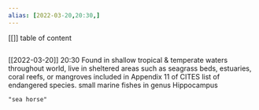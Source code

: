 ```yaml
---
alias: [2022-03-20,20:30,]
---
```

[[]]
table of content
```toc
```

[[2022-03-20]] 20:30
Found in shallow tropical & temperate waters throughout world, live in sheltered areas such as seagrass beds, estuaries, coral reefs, or mangroves
included in Appendix 11 of CITES list of endangered species.
small marine fishes in genus Hippocampus
```query
"sea horse"
```